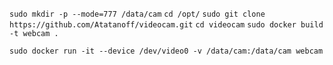 ```sudo mkdir -p --mode=777 /data/cam```
```cd /opt/```
```sudo git clone https://github.com/Atatanoff/videocam.git```
```cd videocam```
```sudo docker build -t webcam .```

```sudo docker run -it --device /dev/video0 -v /data/cam:/data/cam webcam```
